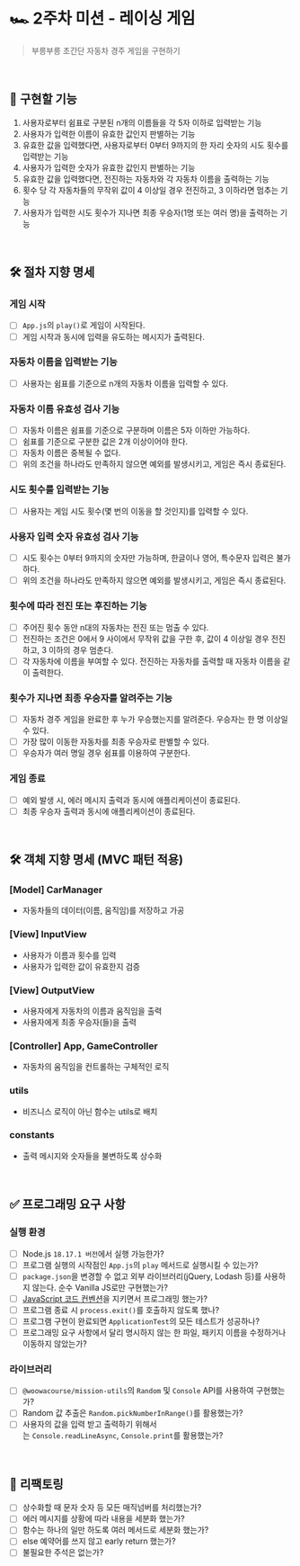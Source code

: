 # 🏎️ 2주차 미션 - 레이싱 게임

> 부릉부릉 초간단 자동차 경주 게임을 구현하기

<br/>

## 📝 구현할 기능

1. 사용자로부터 쉼표로 구분된 n개의 이름들을 각 5자 이하로 입력받는 기능
2. 사용자가 입력한 이름이 유효한 값인지 판별하는 기능
3. 유효한 값을 입력했다면, 사용자로부터 0부터 9까지의 한 자리 숫자의 시도 횟수를 입력받는 기능
4. 사용자가 입력한 숫자가 유효한 값인지 판별하는 기능
5. 유효한 값을 입력했다면, 전진하는 자동차와 각 자동차 이름을 출력하는 기능
6. 횟수 당 각 자동차들의 무작위 값이 4 이상일 경우 전진하고, 3 이하라면 멈추는 기능
7. 사용자가 입력한 시도 횟수가 지나면 최종 우승자(1명 또는 여러 명)을 출력하는 기능

<br/>

## 🛠️ 절차 지향 명세

### 게임 시작

- [ ] `App.js`의 `play()`로 게임이 시작된다.
- [ ] 게임 시작과 동시에 입력을 유도하는 메시지가 출력된다.

### 자동차 이름을 입력받는 기능

- [ ] 사용자는 쉼표를 기준으로 n개의 자동차 이름을 입력할 수 있다.

### 자동차 이름 유효성 검사 기능

- [ ] 자동차 이름은 쉼표를 기준으로 구분하며 이름은 5자 이하만 가능하다.
- [ ] 쉼표를 기준으로 구분한 값은 2개 이상이어야 한다.
- [ ] 자동차 이름은 중복될 수 없다.
- [ ] 위의 조건을 하나라도 만족하지 않으면 예외를 발생시키고, 게임은 즉시 종료된다.

### 시도 횟수를 입력받는 기능

- [ ] 사용자는 게임 시도 횟수(몇 번의 이동을 할 것인지)를 입력할 수 있다.

### 사용자 입력 숫자 유효성 검사 기능

- [ ] 시도 횟수는 0부터 9까지의 숫자만 가능하며, 한글이나 영어, 특수문자 입력은 불가하다.
- [ ] 위의 조건을 하나라도 만족하지 않으면 예외를 발생시키고, 게임은 즉시 종료된다.

### 횟수에 따라 전진 또는 후진하는 기능

- [ ] 주어진 횟수 동안 n대의 자동차는 전진 또는 멈출 수 있다.
- [ ] 전진하는 조건은 0에서 9 사이에서 무작위 값을 구한 후, 값이 4 이상일 경우 전진하고, 3 이하의 경우 멈춘다.
- [ ] 각 자동차에 이름을 부여할 수 있다. 전진하는 자동차를 출력할 때 자동차 이름을 같이 출력한다.

### 횟수가 지나면 최종 우승자를 알려주는 기능

- [ ] 자동차 경주 게임을 완료한 후 누가 우승했는지를 알려준다. 우승자는 한 명 이상일 수 있다.
- [ ] 가장 많이 이동한 자동차를 최종 우승자로 판별할 수 있다.
- [ ] 우승자가 여러 명일 경우 쉼표를 이용하여 구분한다.

### 게임 종료

- [ ] 예외 발생 시, 에러 메시지 출력과 동시에 애플리케이션이 종료된다.
- [ ] 최종 우승자 출력과 동시에 애플리케이션이 종료된다.

<br/>

## 🛠️ 객체 지향 명세 (MVC 패턴 적용)

### [Model] CarManager

- 자동차들의 데이터(이름, 움직임)를 저장하고 가공

### [View] InputView

- 사용자가 이름과 횟수를 입력
- 사용자가 입력한 값이 유효한지 검증

### [View] OutputView

- 사용자에게 자동차의 이름과 움직임을 출력
- 사용자에게 최종 우승자(들)을 출력

### [Controller] App, GameController

- 자동차의 움직임을 컨트롤하는 구체적인 로직

### utils

- 비즈니스 로직이 아닌 함수는 utils로 배치

### constants

- 출력 메시지와 숫자들을 불변하도록 상수화

<br/>

## ✅ 프로그래밍 요구 사항

### 실행 환경

- [ ] Node.js `18.17.1 버전`에서 실행 가능한가?
- [ ] 프로그램 실행의 시작점인 `App.js`의 `play` 메서드로 실행시킬 수 있는가?
- [ ] `package.json`을 변경할 수 없고 외부 라이브러리(jQuery, Lodash 등)를 사용하지 않는다. 순수 Vanilla JS로만 구현했는가?
- [ ] [JavaScript 코드 컨벤션](https://github.com/woowacourse/woowacourse-docs/tree/main/styleguide/javascript)을 지키면서 프로그래밍 했는가?
- [ ] 프로그램 종료 시 `process.exit()`를 호출하지 않도록 했나?
- [ ] 프로그램 구현이 완료되면 `ApplicationTest`의 모든 테스트가 성공하나?
- [ ] 프로그래밍 요구 사항에서 달리 명시하지 않는 한 파일, 패키지 이름을 수정하거나 이동하지 않았는가?

### 라이브러리

- [ ] `@woowacourse/mission-utils`의 `Random` 및 `Console` API를 사용하여 구현했는가?
- [ ] Random 값 추출은 `Random.pickNumberInRange()`를 활용했는가?
- [ ] 사용자의 값을 입력 받고 출력하기 위해서는 `Console.readLineAsync`, `Console.print`를 활용했는가?

<br/>

## 🧹 리팩토링

- [ ] 상수화할 때 문자 숫자 등 모든 매직넘버를 처리했는가?
- [ ] 에러 메시지를 상황에 따라 내용을 세분화 했는가?
- [ ] 함수는 하나의 일만 하도록 여러 메서드로 세분화 했는가?
- [ ] else 예약어를 쓰지 않고 early return 했는가?
- [ ] 불필요한 주석은 없는가?
